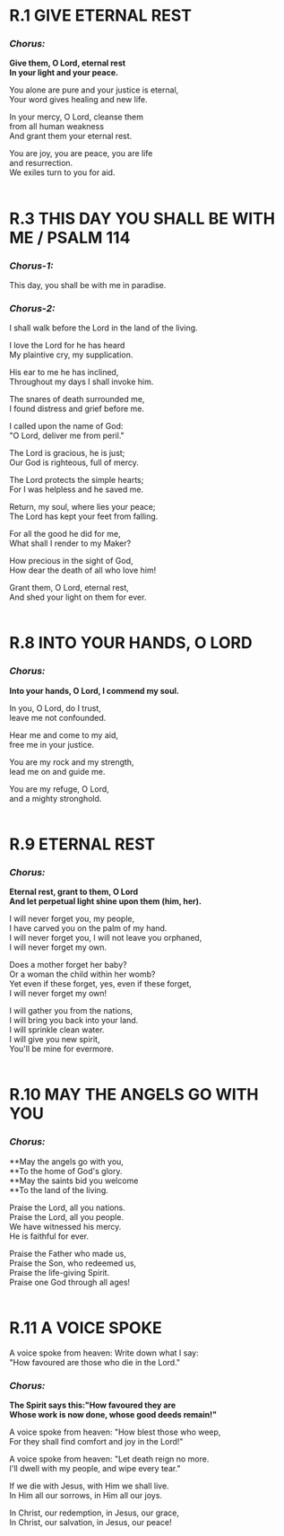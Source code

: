 # R.1 <span> GIVE ETERNAL REST<br>
### ***Chorus:***<br>
**Give them, O Lord, eternal rest**<br>
**In your light and your peace.**<br>

You alone are pure and your justice is eternal,<br>
Your word gives healing and new life.<br>

In your mercy, O Lord, cleanse them<br>
from all human weakness<br>
And grant them your eternal rest.<br>

You are joy, you are peace, you are life<br>
and resurrection.<br>
We exiles turn to you for aid.<br>
<br>
# R.3<span> THIS DAY YOU SHALL BE WITH ME / PSALM 114<br>
### ***Chorus-1:***<br>
This day, you shall be with me in paradise.<br>
### ***Chorus-2:***<br>
I shall walk before the Lord in the land of the living.<br>

I love the Lord for he has heard<br>
My plaintive cry, my supplication.<br>

His ear to me he has inclined,<br>
Throughout my days I shall invoke him.<br>

The snares of death surrounded me,<br>
I found distress and grief before me.<br>

I called upon the name of God:<br>
"O Lord, deliver me from peril."<br>

The Lord is gracious, he is just;<br>
Our God is righteous, full of mercy.<br>

The Lord protects the simple hearts;<br>
For I was helpless and he saved me.<br>

Return, my soul, where lies your peace;<br>
The Lord has kept your feet from falling.<br>

For all the good he did for me,<br>
What shall I render to my Maker?<br>

How precious in the sight of God,<br>
How dear the death of all who love him!<br>

Grant them, O Lord, eternal rest,<br>
And shed your light on them for ever.<br>
<br>
# R.8 <span> INTO YOUR HANDS, O LORD<br>
### ***Chorus:***<br>
**Into your hands, O Lord, I commend my soul.**<br>

In you, O Lord, do I trust,<br>
leave me not confounded.<br>

Hear me and come to my aid,<br>
free me in your justice.<br>

You are my rock and my strength,<br>
lead me on and guide me.<br>

You are my refuge, O Lord,<br>
and a mighty stronghold.<br>
<br>
# R.9<span> ETERNAL REST<br>
### ***Chorus:***<br>
**Eternal rest, grant to them, O Lord**<br>
**And let perpetual light shine upon them (him, her).**<br>

I will never forget you, my people,<br>
I have carved you on the palm of my hand.<br>
I will never forget you, I will not leave you orphaned,<br>
I will never forget my own.<br>

Does a mother forget her baby?<br>
Or a woman the child within her womb?<br>
Yet even if these forget, yes, even if these forget,<br>
I will never forget my own!<br>

I will gather you from the nations,<br>
I will bring you back into your land.<br>
I will sprinkle clean water.<br>
I will give you new spirit,<br>
You'll be mine for evermore.<br>
<br>
# R.10 <span> MAY THE ANGELS GO WITH YOU<br>
### ***Chorus:***<br>
**May the angels go with you,<br>
**To the home of God's glory.<br>
**May the saints bid you welcome<br>
**To the land of the living.<br>

Praise the Lord, all you nations.<br>
Praise the Lord, all you people.<br>
We have witnessed his mercy.<br>
He is faithful for ever.<br>

Praise the Father who made us,<br>
Praise the Son, who redeemed us,<br>
Praise the life-giving Spirit.<br>
Praise one God through all ages!<br>
<br>
# R.11 <span> A VOICE SPOKE<br>

A voice spoke from heaven: Write down what I say:<br>
"How favoured are those who die in the Lord."<br>
### ***Chorus:***<br>
**The Spirit says this:"How favoured they are**<br>
**Whose work is now done, whose good deeds remain!"**<br>

A voice spoke from heaven: "How blest those who weep,<br>
For they shall find comfort and joy in the Lord!"<br>

A voice spoke from heaven: "Let death reign no more.<br>
I'll dwell with my people, and wipe every tear."<br>

If we die with Jesus, with Him we shall live.<br>
In Him all our sorrows, in Him all our joys.<br>

In Christ, our redemption, in Jesus, our grace,<br>
In Christ, our salvation, in Jesus, our peace!